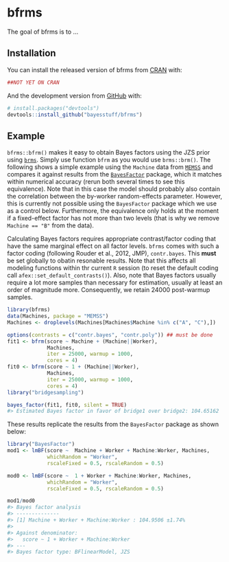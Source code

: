 
<!-- README.md is generated from README.Rmd. Please edit that file -->
bfrms
=====

<!-- badges: start -->
<!-- badges: end -->
The goal of bfrms is to ...

Installation
------------

You can install the released version of bfrms from [CRAN](https://CRAN.R-project.org) with:

``` r
##NOT YET ON CRAN
```

And the development version from [GitHub](https://github.com/) with:

``` r
# install.packages("devtools")
devtools::install_github("bayesstuff/bfrms")
```

Example
-------

`bfrms::bfrm()` makes it easy to obtain Bayes factors using the JZS prior using [`brms`](https://cran.r-project.org/package=brms). Simply use function `bfrm` as you would use `brms::brm()`. The following shows a simple example using the `Machine` data from [`MEMSS`](https://cran.r-project.org/package=MEMSS) and compares it against results from the [`BayesFactor`](https://cran.r-project.org/package=BayesFactor) package, which it matches within numerical accuracy (rerun both several times to see this equivalence). Note that in this case the model should probably also contain the correlation between the by-worker random-effects parameter. However, this is currently not possible using the `BayesFactor` package which we use as a control below. Furthermore, the equivalence only holds at the moment if a fixed-effect factor has not more than two levels (that is why we remove `Machine == "B"` from the data).

Calculating Bayes factors requires appropriate contrast/factor coding that have the same marginal effect on all factor levels. `bfrms` comes with such a factor coding (following Rouder et al., 2012, JMP), `contr.bayes`. This **must** be set globally to obatin resonable results. Note that this affects all modeling functions within thr current `R` session (to reset the default coding call `afex::set_default_contrasts()`). Also, note that Bayes factors usually require a lot more samples than necessary for estimation, usually at least an order of magnitude more. Consequently, we retain 24000 post-warmup samples.

``` r
library(bfrms)
data(Machines, package = "MEMSS") 
Machines <- droplevels(Machines[Machines$Machine %in% c("A", "C"),])

options(contrasts = c("contr.bayes", "contr.poly")) ## must be done
fit1 <- bfrm(score ~ Machine + (Machine||Worker), 
             Machines, 
             iter = 25000, warmup = 1000,
             cores = 4)
fit0 <- bfrm(score ~ 1 + (Machine||Worker), 
             Machines, 
             iter = 25000, warmup = 1000,
             cores = 4)
library("bridgesampling")
```

``` r
bayes_factor(fit1, fit0, silent = TRUE)
#> Estimated Bayes factor in favor of bridge1 over bridge2: 104.65162
```

These results replicate the results from the `BayesFactor` package as shown below:

``` r
library("BayesFactor")
mod1 <- lmBF(score ~  Machine + Worker + Machine:Worker, Machines, 
             whichRandom = "Worker", 
             rscaleFixed = 0.5, rscaleRandom = 0.5)

mod0 <- lmBF(score ~  1 + Worker + Machine:Worker, Machines, 
             whichRandom = "Worker", 
             rscaleFixed = 0.5, rscaleRandom = 0.5)
```

``` r
mod1/mod0
#> Bayes factor analysis
#> --------------
#> [1] Machine + Worker + Machine:Worker : 104.9506 ±1.74%
#> 
#> Against denominator:
#>   score ~ 1 + Worker + Machine:Worker 
#> ---
#> Bayes factor type: BFlinearModel, JZS
```
